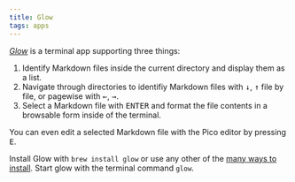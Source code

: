 ```yaml
---
title: Glow
tags: apps
---
```

[<cite>Glow</cite>](https://github.com/charmbracelet/glow) is a terminal app supporting three things:

1. Identify Markdown files inside the current directory and display them as a list.
2. Navigate through directories to identifiy Markdown files with <kbd>↓</kbd>, <kbd>↑</kbd> file by file, or pagewise with <kbd>←</kbd>, <kbd>→</kbd>.
3. Select a Markdown file with <kbd>ENTER</kbd> and format the file contents in a browsable form inside of the terminal.

You can even edit a selected Markdown file with the Pico editor by pressing <kbd>E</kbd>.

Install Glow with `brew install glow` or use any other of the [many ways to install](https://github.com/charmbracelet/glow?tab=readme-ov-file#installation). Start glow with the terminal command `glow`.